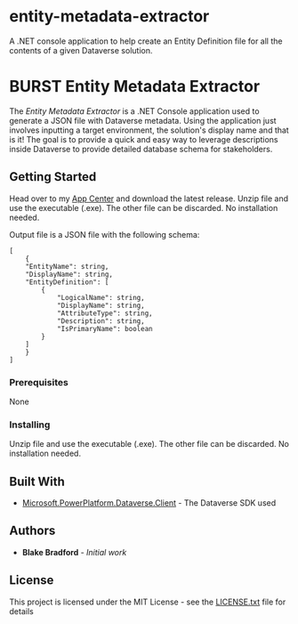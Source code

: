 # entity-metadata-extractor
A .NET console application to help create an Entity Definition file for all the contents of a given Dataverse solution.

# BURST Entity Metadata Extractor

The *Entity Metadata Extractor* is a .NET Console application used to generate a JSON file with Dataverse metadata.
Using the application just involves inputting a target environment, the solution's display name and that is it!
The goal is to provide a quick and easy way to leverage descriptions inside Dataverse to provide detailed database schema for stakeholders.

## Getting Started

Head over to my [App Center](https://appcenter.ms/users/james.b.bradford-faa.gov/apps/BURST-Entity-Metadata-Extractor/distribute/releases) and download the latest release.
Unzip file and use the executable (.exe). The other file can be discarded. No installation needed.

Output file is a JSON file with the following schema:

    [
        {
        "EntityName": string,
        "DisplayName": string,
        "EntityDefinition": [
            {
                "LogicalName": string,
                "DisplayName": string,
                "AttributeType": string,
                "Description": string,
                "IsPrimaryName": boolean
            }
        ]
        }
    ]

### Prerequisites

None

### Installing

Unzip file and use the executable (.exe). The other file can be discarded. No installation needed.

## Built With

* [Microsoft.PowerPlatform.Dataverse.Client](https://github.com/microsoft/PowerPlatform-DataverseServiceClient) - The Dataverse SDK used

## Authors

* **Blake Bradford** - *Initial work*

## License

This project is licensed under the MIT License - see the [LICENSE.txt](LICENSE.txt) file for details
